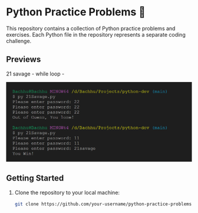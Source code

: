# Python Practice Problems 🚀

This repository contains a collection of Python practice problems and exercises. Each Python file in the repository represents a separate coding challenge.

## Previews

21 savage - while loop - 

![Alt text](image.png)

## Getting Started

1. Clone the repository to your local machine:

   ```bash
   git clone https://github.com/your-username/python-practice-problems.git
